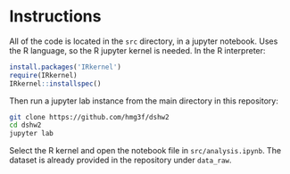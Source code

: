 # Instructions
All of the code is located in the `src` directory, in a jupyter notebook. Uses the R language, so the R jupyter kernel is needed. In the R interpreter:

```R
install.packages('IRkernel')
require(IRkernel)
IRkernel::installspec()
```

Then run a jupyter lab instance from the main directory in this repository:

```sh
git clone https://github.com/hmg3f/dshw2
cd dshw2
jupyter lab
```

Select the R kernel and open the notebook file in `src/analysis.ipynb`. The dataset is already provided in the repository under `data_raw`.

